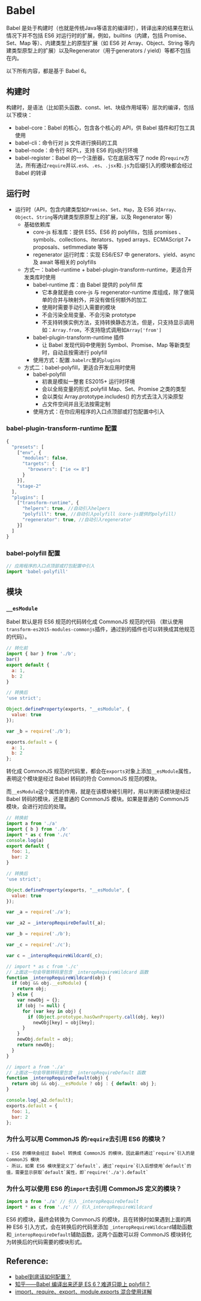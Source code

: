 # Babel

Babel 是处于构建时（也就是传统Java等语言的编译时），转译出来的结果在默认情况下并不包括 ES6 对运行时的扩展，例如，builtins（内建，包括 Promise、Set、Map 等）、内建类型上的原型扩展（如 ES6 对 Array、Object、String 等内建类型原型上的扩展）以及Regenerator（用于generators / yield）等都不包括在内。

以下所有内容，都是基于 Babel 6。

## 构建时

构建时，是语法（比如箭头函数、const、let、块级作用域等）层次的编译，包括以下模块：

- babel-core：Babel 的核心，包含各个核心的 API，供 Babel 插件和打包工具使用
- babel-cli：命令行对 js 文件进行换码的工具
- babel-node：命令行 REPL，支持 ES6 的js执行环境
- babel-register：Babel 的一个注册器，它在底层改写了 node 的`require`方法，所有通过`require`并以`.es6`、`.es`、`.jsx`和`.js`为后缀引入的模块都会经过 Babel 的转译


## 运行时

- 运行时（API，包含内建类型如`Promise`、`Set`、`Map`，及 ES6 对`Array`、`Object`、`String`等内建类型原原型上的扩展，以及 Regenerator 等）
    - 基础依赖库
        - core-js 标准库：提供 ES5、ES6 的 polyfills，包括 promises 、symbols、collections、iterators、typed arrays、ECMAScript 7+ proposals、setImmediate 等等
        - regenerator 运行时库：实现 ES6/ES7 中 generators、yield、async 及 await 等相关的 polyfills
    - 方式一：babel-runtime + babel-plugin-transform-runtime，更适合开发类库时使用
        - babel-runtime 库：由 Babel 提供的 polyfill 库
            - 它本身就是由 core-js 与 regenerator-runtime 库组成，除了做简单的合并与映射外，并没有做任何额外的加工
            - 使用时需要手动引入需要的模块
            - 不会污染全局变量、不会污染 prototype
            - 不支持转换实例方法，支持转换静态方法，但是，只支持显示调用如：`Array.from`，不支持隐式调用如`Array['from']`
        - babel-plugin-transform-runtime 插件
            - 让 Babel 发现代码中使用到 Symbol、Promise、Map 等新类型时，自动且按需进行 polyfill
        - 使用方式：配置`.babelrc`里的`plugins`
    - 方式二：babel-polyfill，更适合开发应用时使用
        - babel-polyfill
          - 初衷是模拟一整套 ES2015+ 运行时环境
          - 会以全局变量的形式 polyfill Map、Set、Promise 之类的类型
          - 会以类似 Array.prototype.includes() 的方式去注入污染原型
          - 占文件空间并且无法按需定制
        - 使用方式：在你应用程序的入口点顶部或打包配置中引入


### babel-plugin-transform-runtime 配置

```js
{
  "presets": [
    ["env", {
      "modules": false,
      "targets": {
        "browsers": ["ie <= 8"]
      }
    }],
    "stage-2"
  ],
  "plugins": [
    ["transform-runtime", {
      "helpers": true, //自动引入helpers
      "polyfill": true, //自动引入polyfill（core-js提供的polyfill）
      "regenerator": true, //自动引入regenerator
    }]
  ]
}
```


### babel-polyfill 配置

```js
// 应用程序的入口点顶部或打包配置中引入
import 'babel-polyfill'
```


## 模块

### `__esModule`

Babel 默认是将 ES6 规范的代码转化成 CommonJS 规范的代码
（默认使用`transform-es2015-modules-commonjs`插件，通过别的插件也可以转换成其他规范的代码）。

```js
// 转化前
import { bar } from './b';
bar()
export default {
  a: 1,
  b: 2
}
```

```js
// 转换后
'use strict';

Object.defineProperty(exports, "__esModule", {
  value: true
});

var _b = require('./b');

exports.default = {
  a: 1,
  b: 2
};
```

转化成 CommonJS 规范的代码里，都会在`exports`对象上添加`__esModule`属性，表明这个模块是经过 Babel 转码的符合 CommonJS 规范的模块。

而`__esModule`这个属性的作用，就是在该模块被引用时，用以判断该模块是经过 Babel 转码的模块，还是普通的 CommonJS 模块。如果是普通的 CommonJS 模块，会进行对应的处理。

```js
// 转换前
import a from './a'
import { b } from './b'
import * as c from './c'
console.log(a)
export default {
  foo: 1,
  bar: 2
}
```

```js
// 转换后
'use strict';

Object.defineProperty(exports, "__esModule", {
  value: true
});

var _a = require('./a');

var _a2 = _interopRequireDefault(_a);

var _b = require('./b');

var _c = require('./c');

var c = _interopRequireWildcard(_c);

// import * as c from './c'
// 上面这一句会导致转码里包含 _interopRequireWildcard 函数
function _interopRequireWildcard(obj) {
  if (obj && obj.__esModule) {
    return obj;
  } else {
    var newObj = {};
    if (obj != null) {
      for (var key in obj) {
        if (Object.prototype.hasOwnProperty.call(obj, key))
          newObj[key] = obj[key];
      }
    }
    newObj.default = obj;
    return newObj;
  }
}

// import a from './a'
// 上面这一句会导致转码里包含 _interopRequireDefault 函数
function _interopRequireDefault(obj) {
  return obj && obj.__esModule ? obj : { default: obj };
}

console.log(_a2.default);
exports.default = {
  foo: 1,
  bar: 2
};
```

### 为什么可以用 CommonJS 的`require`去引用 ES6 的模块？
    - ES6 的模块会经过 Babel 转换成 CommonJS 的模块，因此最终通过`require`引入的是 CommonJS 模块
    - 所以，如果 ES6 模块里定义了`default`，通过`require`引入后想使用`default`的值，需要显示获取`default`属性，即`require('./a').default`


### 为什么可以使用 ES6 的`import`去引用 CommonJS 定义的模块？


```js
import a from './a' // 引入 _interopRequireDefault
import * as c from './c' // 引入_interopRequireWildcard
```
ES6 的模块，最终会转换为 CommonJS 的模块，且在转换时如果遇到上面的两种 ES6 引入方式，会在转换后的代码里添加
`_interopRequireWildcard`辅助函数和`_interopRequireDefault`辅助函数，这两个函数可以将 CommonJS 模块转化为转换后的代码需要的模块形式。


## Reference:
- [babel到底该如何配置？](https://juejin.im/post/59ec657ef265da431b6c5b03)
- [知乎——Babel 编译出来还是 ES 6？难道只能上 polyfill？](https://www.zhihu.com/question/49382420)
- [import、require、export、module.exports 混合使用详解](https://github.com/ShowJoy-com/showjoy-blog/issues/39)
